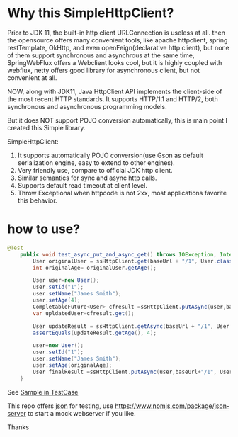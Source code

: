# Why this SimpleHttpClient?

Prior to JDK 11, the built-in http client URLConnection is useless at all.
then the opensource offers many convenient tools, like apache httpclient, spring restTemplate,
OkHttp, and even openFeign(declarative http client), but none of them support synchronous and asynchrous at the same time,
SpringWebFlux offers a Webclient looks cool, but it is highly coupled with webflux, netty offers good library for
asynchronous client, but not convenient at all.

NOW, along with JDK11, Java HttpClient API implements the client-side of the most recent HTTP standards. It supports HTTP/1.1 and HTTP/2, both synchronous and asynchronous programming models.

But it does NOT support POJO conversion automatically, this is main point I created this Simple library.

SimpleHttpClient:

1. It supports automatically POJO conversion(use Gson as default serialization engine, easy to extend to other engines).
2. Very friendly use, compare to official JDK http client.
3. Similar semantics for sync and async http calls.
4. Supports default read timeout at client level.
5. Throw Exceptional when httpcode is not 2xx, most applications favorite this behavior.

# how to use?
```java
@Test
    public void test_async_put_and_async_get() throws IOException, InterruptedException, ExecutionException {
        User originalUser = ssHttpClient.get(baseUrl + "/1", User.class);
        int originalAge= originalUser.getAge();

        User user=new User();
        user.setId("1");
        user.setName("James Smith");
        user.setAge(4);
        CompletableFuture<User> cfresult =ssHttpClient.putAsync(user,baseUrl+"/1", User.class);
        var upldatedUser=cfresult.get();

        User updateResult = ssHttpClient.getAsync(baseUrl + "/1", User.class).get();
        assertEquals(updateResult.getAge(), 4);

        user=new User();
        user.setId("1");
        user.setName("James Smith");
        user.setAge(originalAge);
        User finalResult =ssHttpClient.putAsync(user,baseUrl+"/1", User.class).get();
    }

```
See [Sample in TestCase](src/test/java/org/yaod/shc/httpclient/SsHttpClientTest.java)

This repo offers [json](src/test/resources/jsonserver.json) for testing, use https://www.npmjs.com/package/json-server to start a mock webserver if you like.

Thanks

